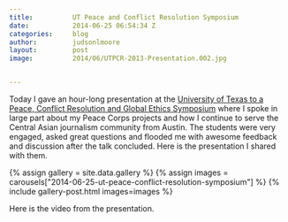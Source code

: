 ```yaml
---
title:			UT Peace and Conflict Resolution Symposium
date:			2014-06-25 06:54:34 Z
categories:		blog
author:			judsonlmoore
layout:			post
image:			2014/06/UTPCR-2013-Presentation.002.jpg


---
```


Today I gave an hour-long presentation at the [University of Texas to a Peace, Conflict Resolution and Global Ethics Symposium](http://www.utpcr.org/) where I spoke in large part about my Peace Corps projects and how I continue to serve the Central Asian journalism community from Austin. The students were very engaged, asked great questions and flooded me with awesome feedback and discussion after the talk concluded. Here is the presentation I shared with them.

{% assign gallery = site.data.gallery %}
{% assign images = carousels["2014-06-25-ut-peace-conflict-resolution-symposium"] %}
{% include gallery-post.html images=images %}

Here is the video from the presentation.
